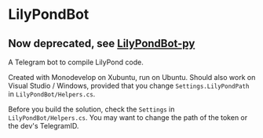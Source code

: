# LilyPondBot

## Now deprecated, see [LilyPondBot-py](github.com/renyhp/LilyPondBot-py)

A Telegram bot to compile LilyPond code.

Created with Monodevelop on Xubuntu, run on Ubuntu. Should also work on Visual Studio / Windows, provided that you change  `Settings.LilyPondPath` in `LilyPondBot/Helpers.cs`.

Before you build the solution, check the `Settings` in `LilyPondBot/Helpers.cs`. You may want to change the path of the token or the dev's TelegramID.
